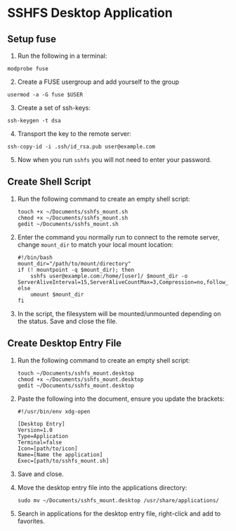 # SSHFS Desktop Application

## Setup fuse

1. Run the following in a terminal:

```console
modprobe fuse
```

2. Create a FUSE usergroup and add yourself to the group

```console
usermod -a -G fuse $USER
```

3. Create a set of ssh-keys:

```console
ssh-keygen -t dsa
```

4. Transport the key to the remote server:

```console
ssh-copy-id -i .ssh/id_rsa.pub user@example.com
```

5. Now when you run `sshfs` you will not need to enter your password.

## Create Shell Script

1. Run the following command to create an empty shell script:

    ```console
    touch +x ~/Documents/sshfs_mount.sh
    chmod +x ~/Documents/sshfs_mount.sh
    gedit ~/Documents/sshfs_mount.sh
    ```

2. Enter the command you normally run to connect to the remote server, change `mount_dir` to match your local mount location:

    ```
    #!/bin/bash
    mount_dir="/path/to/mount/directory"
    if (! mountpoint -q $mount_dir); then
        sshfs user@example.com:/home/[user]/ $mount_dir -o   ServerAliveInterval=15,ServerAliveCountMax=3,Compression=no,follow_symlinks
    else
        umount $mount_dir
    fi
    ```

3. In the script, the filesystem will be mounted/unmounted depending on the status. Save and close the file.

## Create Desktop Entry File

1. Run the following command to create an empty shell script:

    ```console
    touch ~/Documents/sshfs_mount.desktop
    chmod +x ~/Documents/sshfs_mount.desktop
    gedit ~/Documents/sshfs_mount.desktop
    ```

2. Paste the following into the document, ensure you update the brackets:

    ```
    #!/usr/bin/env xdg-open

    [Desktop Entry]
    Version=1.0
    Type=Application
    Terminal=false
    Icon=[path/to/icon]
    Name=[Name the application]
    Exec=[path/to/sshfs_mount.sh]
    ```

3. Save and close.

4. Move the desktop entry file into the applications directory:

    ```console
    sudo mv ~/Documents/sshfs_mount.desktop /usr/share/applications/
    ```

5. Search in applications for the desktop entry file, right-click and add to favorites.
